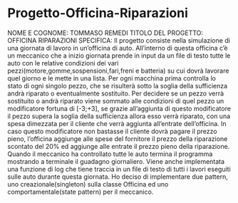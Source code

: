 # Progetto-Officina-Riparazioni
NOME E COGNOME: TOMMASO REMEDI
TITOLO DEL PROGETTO: OFFICINA RIPARAZIONI
SPECIFICA: Il progetto consiste nella simulazione di una giornata di lavoro in un’officina di auto. 
All’interno di questa officina c’è un meccanico che a inizio giornata prende in input da un file di testo tutte le auto con le relative condizioni dei vari pezzi(motore,gomme,sospensioni,fari,freni e batteria) su cui dovrà lavorare quel giorno e le mette in una lista. Per ogni macchina prima controlla lo stato di ogni singolo pezzo, che se risulterà sotto la soglia della sufficienza  andrà riparato o eventualmente sostituito. Per decidere se un pezzo verrà sostituito o andrà riparato viene sommato alle condizioni di quel pezzo un modificatore fortuna di [-3;+3], se grazie all’aggiunta di questo modificatore il pezzo supera la soglia della sufficienza allora esso verrà riparato, con una spesa dimezzata per il cliente che verrà aggiunta all’entrate  dell’officina. In caso questo modificatore non bastasse il cliente dovrà pagare il prezzo pieno, l’officina aggiunge alle spese del fornitore il prezzo della riparazione scontato del 20% ed aggiunge alle entrate il prezzo pieno della riparazione.
Quando il meccanico ha controllato tutte le auto termina il programma mostrando a terminale il guadagno giornaliero.
Viene anche implementata una funzione di log che tiene traccia in un file di testo di tutti i lavori eseguiti sulle auto durante questa giornata.
Ho deciso di implementare due pattern, uno creazionale(singleton) sulla classe Officina ed uno comportamentale(state pattern) per il meccanico.
